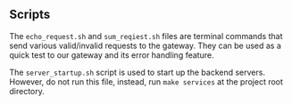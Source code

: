 ## Scripts
The `echo_request.sh` and `sum_reqiest.sh` files are terminal commands that send various valid/invalid requests to the gateway. They can be used as a quick test to our gateway and its error handling feature.

The `server_startup.sh` script is used to start up the backend servers. However, do not run this file, instead, run `make services` at the project root directory.


